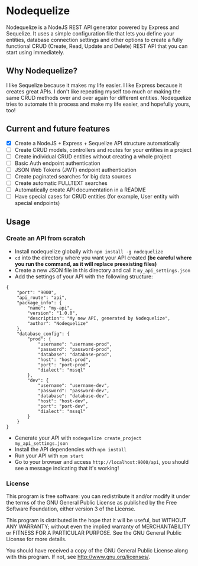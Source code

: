# Nodequelize
Nodequelize is a NodeJS REST API generator powered by Express and Sequelize. It uses a simple configuration file that lets you define your entities, database connection settings and other options to create a fully functional CRUD (Create, Read, Update and Delete) REST API that you can start using immediately.

## Why Nodequelize?
I like Sequelize because it makes my life easier. I like Express because it creates great APIs. I don't like repeating myself too much or making the same CRUD methods over and over again for different entities. Nodequelize tries to automate this process and make my life easier, and hopefully yours, too!

## Current and future features
- [x] Create a NodeJS + Express + Sequelize API structure automatically
- [ ] Create CRUD models, controllers and routes for your entities in a project
- [ ] Create individual CRUD entities without creating a whole project 
- [ ] Basic Auth endpoint authentication
- [ ] JSON Web Tokens (JWT) endpoint authentication
- [ ] Create paginated searches for big data sources
- [ ] Create automatic FULLTEXT searches
- [ ] Automatically create API documentation in a README
- [ ] Have special cases for CRUD entities (for example, User entity with special endpoints)

## Usage
### Create an API from scratch
- Install nodequelize globally with `npm install -g nodequelize`
- `cd` into the directory where you want your API created **(be careful where you run the command, as it will replace preexisting files)**
- Create a new JSON file in this directory and call it `my_api_settings.json`
- Add the settings of your API with the following structure:
```
{
    "port": "9000",
    "api_route": "api",
    "package_info": {
        "name": "my-api",
        "version": "1.0.0",
        "description": "My new API, generated by Nodequelize",
        "author": "Nodequelize"
    },
    "database_config": {
        "prod": {
            "username": "username-prod",
            "password": "password-prod",
            "database": "database-prod",
            "host": "host-prod",
            "port": "port-prod",
            "dialect": "mssql"
        },
        "dev": {
            "username": "username-dev",
            "password": "password-dev",
            "database": "database-dev",
            "host": "host-dev",
            "port": "port-dev",
            "dialect": "mssql"
        }
    }
}
```
- Generate your API with `nodequelize create_project my_api_settings.json`
- Install the API dependencies with `npm install`
- Run your API with `npm start`
- Go to your browser and access `http://localhost:9000/api`, you should see a message indicating that it's working!

### License
This program is free software: you can redistribute it and/or modify it under the terms of the GNU General Public License as published by the Free Software Foundation, either version 3 of the License.

This program is distributed in the hope that it will be useful, but WITHOUT ANY WARRANTY; without even the implied warranty of MERCHANTABILITY or FITNESS FOR A PARTICULAR PURPOSE.  See the GNU General Public License for more details.

You should have received a copy of the GNU General Public License along with this program.  If not, see <http://www.gnu.org/licenses/>.